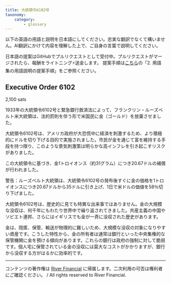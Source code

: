 ```yaml
---
title: 大統領令6102号
taxonomy:
    category:
        - glossary
---
```


以下の英語の用語と説明を日本語にしてください。忠実な翻訳でなくて構いません。AI翻訳にかけて内容を理解した上で、ご自身の言葉で説明してください。

日本語の提案はGitHubでプルリクエストとして受付中。プルリクエストがマージされたら、報酬をライトニング⚡️送金します。
提案手順は[こちら](https://github.com/lostinbitcoin/categories/wiki)の「2. 用語集の用語説明の提案手順」をご参照ください。

## Executive Order 6102
2,100 sats

1933年の大統領令6102号と緊急銀行救済法によって、フランクリン・ルーズベルト米大統領は、法的罰則を伴う形で米国民に金（ゴールド）を放棄させました。

大統領令6102号は、アメリカ政府が大恐慌中に経済を刺激するため、より積極的にドルを切り下げる目的で実施されました。市民が金を通じて富を維持する手段を持つ限り、このような景気刺激策は明らかな高インフレを引き起こすリスクがありました。

この大統領令に基づき、金1トロイオンス（約31グラム）につき20.67ドルの補償が行われました。

警告：ルーズベルト大統領は、大統領令6102号の発布後すぐに金の価格を1トロイオンスにつき20.67ドルから35ドルに引き上げ、1日で米ドルの価値を58％切り下げました。

大統領令6102号は、歴史的に見ても特異な出来事ではありません。金の大規模な没収は、何千年にもわたり世界中で繰り返されてきました。共産主義の中国やソビエト連邦、さらにはイギリスでも金が一斉に没収された歴史があります。

金は、隠匿、保管、輸送が物理的に難しいため、大規模な没収の対象になりやすい資産です。こうした特性から、金の所有者は通常は銀行といった中央集権的な保管機関に金を預ける傾向があります。これらの銀行は政府の強制に対して脆弱です。個人宅に保管されている金の没収には莫大なコストがかかりますが、銀行から没収する方がはるかに効率的です。

---
コンテンツの著作権は [River Financial](https://river.com/) に帰属します。二次利用の可否は権利者にご確認ください。 / All rights reserved to River Financial.
